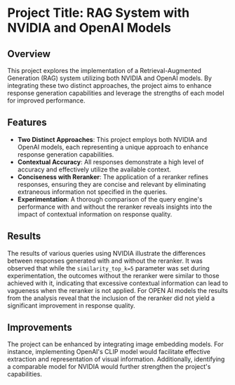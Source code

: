 # Project Title: RAG System with NVIDIA and OpenAI Models

## Overview

This project explores the implementation of a Retrieval-Augmented Generation (RAG) system utilizing both NVIDIA and OpenAI models. By integrating these two distinct approaches, the project aims to enhance response generation capabilities and leverage the strengths of each model for improved performance.

## Features

- **Two Distinct Approaches**: This project employs both NVIDIA and OpenAI models, each representing a unique approach to enhance response generation capabilities.
- **Contextual Accuracy**: All responses demonstrate a high level of accuracy and effectively utilize the available context.
- **Conciseness with Reranker**: The application of a reranker refines responses, ensuring they are concise and relevant by eliminating extraneous information not specified in the queries.
- **Experimentation**: A thorough comparison of the query engine's performance with and without the reranker reveals insights into the impact of contextual information on response quality.

## Results

The results of various queries using NVIDIA illustrate the differences between responses generated with and without the reranker. It was observed that while the `similarity_top_k=5` parameter was set during experimentation, the outcomes without the reranker were similar to those achieved with it, indicating that excessive contextual information can lead to vagueness when the reranker is not applied.
For OPEN AI models the results from the analysis reveal that the inclusion of the reranker did not yield a significant improvement in response quality.

## Improvements

The project can be enhanced by integrating image embedding models. For instance, implementing OpenAI's CLIP model would facilitate effective extraction and representation of visual information. Additionally, identifying a comparable model for NVIDIA would further strengthen the project's capabilities.
